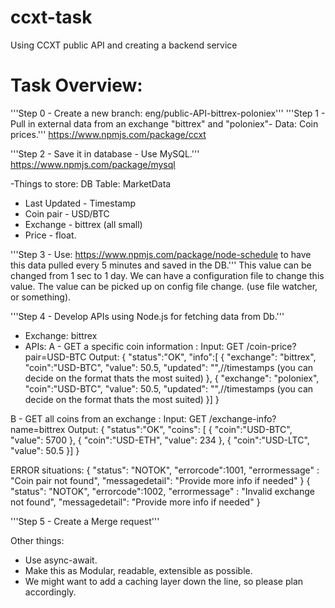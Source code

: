 # ccxt-task
Using CCXT public API and creating a backend service

# Task Overview:
'''Step 0 - Create a new branch: eng/public-API-bittrex-poloniex'''
'''Step 1 - Pull in external data from an exchange "bittrex" and "poloniex"- Data: Coin prices.'''
https://www.npmjs.com/package/ccxt

'''Step 2 - Save it in database - Use MySQL.'''
https://www.npmjs.com/package/mysql

-Things to store:
DB Table: MarketData
- Last Updated - Timestamp
- Coin pair - USD/BTC
- Exchange - bittrex (all small)
- Price - float.

'''Step 3 - Use: https://www.npmjs.com/package/node-schedule to have this data pulled every 5 minutes and saved in the DB.'''
This value can be changed from 1 sec to 1 day. We can have a configuration file to change this value. The value can be picked up on config file change. (use file watcher, or something).

'''Step 4 - Develop APIs using Node.js for fetching data from Db.'''

- Exchange: bittrex
- APIs:
A - GET a specific coin information :
Input: GET /coin-price?pair=USD-BTC
Output: { "status":"OK",
        "info":[
        {
            "exchange": "bittrex",
            "coin":"USD-BTC",
            "value": 50.5,
            "updated": "",//timestamps (you can decide on the format thats the most suited)
        },
        {
            "exchange": "poloniex",
            "coin":"USD-BTC",
            "value": 50.5,
            "updated": "",//timestamps (you can decide on the format thats the most suited)
        }]
}

B - GET all coins from an exchange :
Input: GET /exchange-info?name=bittrex
Output: {
    "status":"OK",
    "coins": [
    {
        "coin":"USD-BTC",
        "value": 5700
    },
    {
        "coin":"USD-ETH",
        "value": 234
    },
    {
        "coin":"USD-LTC",
        "value": 50.5
    }]
}

ERROR situations:
{
    "status": "NOTOK",
        "errorcode":1001,
        "errormessage" : "Coin pair not found",
        "messagedetail": "Provide more info if needed"
}
{
    "status": "NOTOK",
        "errorcode":1002,
        "errormessage" : "Invalid exchange not found",
        "messagedetail": "Provide more info if needed"
}


'''Step 5 - Create a Merge request'''

Other things:
- Use async-await.
- Make this as Modular, readable, extensible as possible.
- We might want to add a caching layer down the line, so please plan accordingly.

